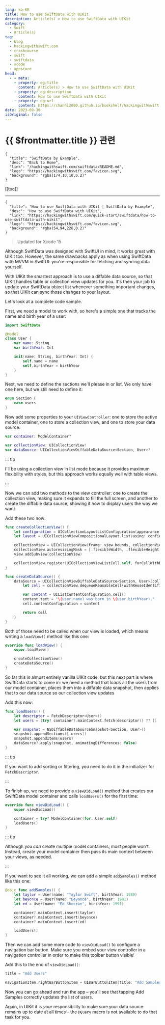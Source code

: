 ```yaml
---
lang: ko-KR
title: How to use SwiftData with UIKit
description: Article(s) > How to use SwiftData with UIKit
category:
  - Swift
  - Article(s)
tag: 
  - blog
  - hackingwithswift.com
  - crashcourse
  - swift
  - swiftdata
  - xcode
  - appstore
head:
  - - meta:
    - property: og:title
      content: Article(s) > How to use SwiftData with UIKit
    - property: og:description
      content: How to use SwiftData with UIKit
    - property: og:url
      content: https://chanhi2000.github.io/bookshelf/hackingwithswift.com/swiftdata/how-to-use-swiftdata-with-uikit.html
date: 2023-09-30
isOriginal: false
---
```


# {{ $frontmatter.title }} 관련

```component VPCard
{
  "title": "SwiftData by Example",
  "desc": "Back to Home",
  "link": "/hackingwithswift.com/swiftdata/README.md",
  "logo": "https://hackingwithswift.com/favicon.svg",
  "background": "rgba(174,10,10,0.2)"
}
```

[[toc]]

---

```component VPCard
{
  "title": "How to use SwiftData with UIKit | SwiftData by Example",
  "desc": "How to use SwiftData with UIKit",
  "link": "https://hackingwithswift.com/quick-start/swiftdata/how-to-use-swiftdata-with-uikit", 
  "logo": "https://hackingwithswift.com/favicon.svg",
  "background": "rgba(54,94,226,0.2)"
}
```

> Updated for Xcode 15

Although SwiftData was designed with SwiftUI in mind, it works great with UIKit too. However, the same drawbacks apply as when using SwiftData with MVVM in SwiftUI: you're responsible for fetching and syncing data yourself.

With UIKit the smartest approach is to use a diffable data source, so that UIKit handles table or collection view updates for you. It's then your job to update your SwiftData object list whenever something important changes, so that UIKit can sync those changes to your layout.

Let's look at a complete code sample.

First, we need a model to work with, so here's a simple one that tracks the name and birth year of a user:

```swift
import SwiftData

@Model
class User {
    var name: String
    var birthYear: Int

    init(name: String, birthYear: Int) {
        self.name = name
        self.birthYear = birthYear
    }
}
```

Next, we need to define the sections we'll please in or list. We only have one here, but we still need to define it:

```swift
enum Section {
    case users
}
```

Now add some properties to your `UIViewController`: one to store the active model container, one to store a collection view, and one to store your data source:

```swift
var container: ModelContainer?

var collectionView: UICollectionView!
var dataSource: UICollectionViewDiffableDataSource<Section, User>?
```

::: tip

I'll be using a collection view in list mode because it provides maximum flexibility with styles, but this approach works equally well with table views.

:::

Now we can add two methods to the view controller: one to create the collection view, making sure it expands to fill the full screen, and another to create the diffable data source, showing it how to display users the way we want.

Add these two now:

```swift
func createCollectionView() {
    let configuration = UICollectionLayoutListConfiguration(appearance: .plain)
    let layout = UICollectionViewCompositionalLayout.list(using: configuration)

    collectionView = UICollectionView(frame: view.bounds, collectionViewLayout: layout)
    collectionView.autoresizingMask = [.flexibleWidth, .flexibleHeight]
    view.addSubview(collectionView)

    collectionView.register(UICollectionViewListCell.self, forCellWithReuseIdentifier: "User")
}

func createDataSource() {
    dataSource = UICollectionViewDiffableDataSource<Section, User>(collectionView: collectionView) { collectionView, indexPath, user in
        let cell = collectionView.dequeueReusableCell(withReuseIdentifier: "User", for: indexPath)

        var content = UIListContentConfiguration.cell()
        content.text = "\(user.name) was born in \(user.birthYear)."
        cell.contentConfiguration = content

        return cell
    }
}
```

Both of those need to be called when our view is loaded, which means writing a `loadView()` method like this one:

```swift
override func loadView() {
    super.loadView()

    createCollectionView()
    createDataSource()
}
```

So far this is almost entirely vanilla UIKit code, but this next part is where SwiftData starts to come in: we need a method that loads all the users from our model container, places them into a diffable data snapshot, then applies that to our data source so our collection view updates

Add this now:

```swift
func loadUsers() {
    let descriptor = FetchDescriptor<User>()
    let users = (try? container?.mainContext.fetch(descriptor)) ?? []

    var snapshot = NSDiffableDataSourceSnapshot<Section, User>()
    snapshot.appendSections([.users])
    snapshot.appendItems(users)
    dataSource?.apply(snapshot, animatingDifferences: false)
}
```

::: tip

If you want to add sorting or filtering, you need to do it in the initializer for `FetchDescriptor`.

:::

To finish up, we need to provide a `viewDidLoad()` method that creates our SwiftData model container and calls `loadUsers()` for the first time:

```swift
override func viewDidLoad() {
    super.viewDidLoad()

    container = try? ModelContainer(for: User.self)
    loadUsers()
}
```

::: tip

Although you *can* create multiple model containers, most people won't. Instead, create your model container then pass its main context between your views, as needed.

:::

If you want to see it all working, we can add a simple `addSamples()` method like this one:

```swift
@objc func addSamples() {
    let taylor = User(name: "Taylor Swift", birthYear: 1989)
    let beyonce = User(name: "Beyoncé", birthYear: 1981)
    let ed = User(name: "Ed Sheeran", birthYear: 1991)

    container?.mainContext.insert(taylor)
    container?.mainContext.insert(beyonce)
    container?.mainContext.insert(ed)

    loadUsers()
}
```

Then we can add some more code to `viewDidLoad()` to configure a navigation bar button. Make sure you embed your view controller in a navigation controller in order to make this toolbar button visible!

Add this to the end of `viewDidLoad()`:

```swift
title = "Add Users"

navigationItem.rightBarButtonItem = UIBarButtonItem(title: "Add Samples", style: .plain, target: self, action: #selector(addSamples))
```

Now you can go ahead and run the app – you'll see that tapping Add Samples correctly updates the list of users.

Again, in UIKit it is *your* responsibility to make sure your data source remains up to date at all times – the `@Query` macro is not available to do that task for you.

